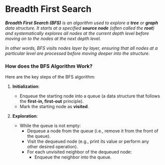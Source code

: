 # Breadth First Search

_**Breadth First Search (BFS)** is an algorithm used to explore a **tree** or **graph** data structure. It starts at a specified **source node** (often called the **root**) and systematically explores all nodes at the current depth level before moving on to the nodes at the next depth level._

_In other words, BFS visits nodes layer by layer, ensuring that all nodes at a particular level are processed before moving deeper into the structure._

### How does the BFS Algorithm Work?
Here are the key steps of the BFS algorithm:
1. **Initialization**:
    - Enqueue the starting node into a queue (a data structure that follows the **first-in, first-out** principle).
    - Mark the starting node as **visited**.
  
2. **Exploration**:
    - While the queue is not empty:
        - Dequeue a node from the queue (i.e., remove it from the front of the queue).
        - Visit the dequeued node (e.g., print its value or perform any other desired operation).
        - For each unvisited neighbor of the dequeued node:
            - Enqueue the neighbor into the queue.
